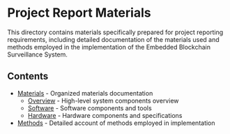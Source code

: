 # Project Report Materials

This directory contains materials specifically prepared for project reporting requirements, including detailed documentation of the materials used and methods employed in the implementation of the Embedded Blockchain Surveillance System.

## Contents

- [Materials](./materials.md) - Organized materials documentation
  - [Overview](./materials-overview.md) - High-level system components overview
  - [Software](./materials-software.md) - Software components and tools
  - [Hardware](./materials-hardware.md) - Hardware components and specifications
- [Methods](./methods.md) - Detailed account of methods employed in implementation